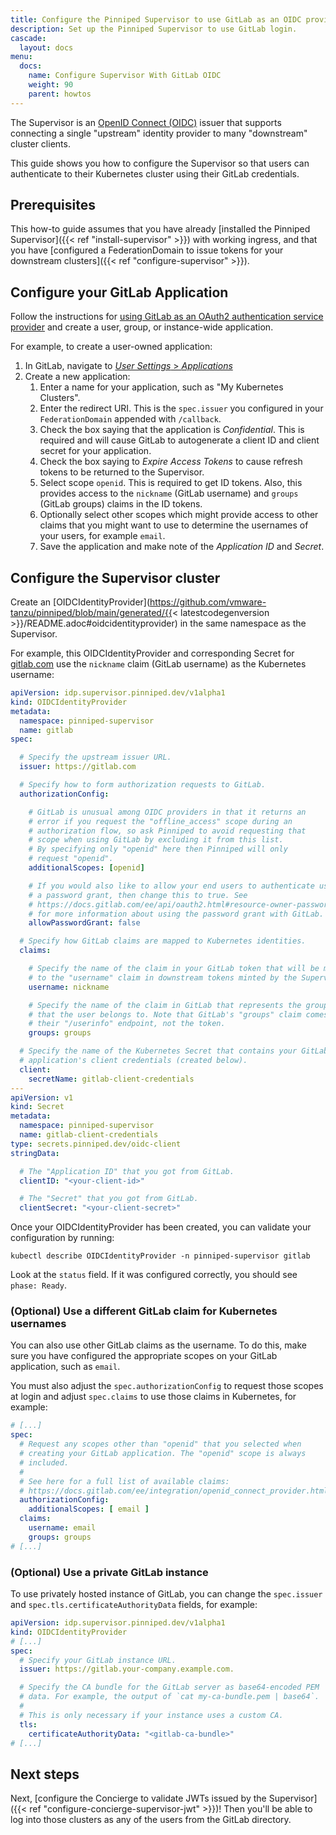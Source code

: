 ```yaml
---
title: Configure the Pinniped Supervisor to use GitLab as an OIDC provider
description: Set up the Pinniped Supervisor to use GitLab login.
cascade:
  layout: docs
menu:
  docs:
    name: Configure Supervisor With GitLab OIDC
    weight: 90
    parent: howtos
---
```

The Supervisor is an [OpenID Connect (OIDC)](https://openid.net/connect/) issuer that supports connecting a single
"upstream" identity provider to many "downstream" cluster clients.

This guide shows you how to configure the Supervisor so that users can authenticate to their Kubernetes
cluster using their GitLab credentials.

## Prerequisites

This how-to guide assumes that you have already [installed the Pinniped Supervisor]({{< ref "install-supervisor" >}}) with working ingress,
and that you have [configured a FederationDomain to issue tokens for your downstream clusters]({{< ref "configure-supervisor" >}}).

## Configure your GitLab Application

Follow the instructions for [using GitLab as an OAuth2 authentication service provider](https://docs.gitlab.com/ee/integration/oauth_provider.html) and create a user, group, or instance-wide application.

For example, to create a user-owned application:

1. In GitLab, navigate to [_User Settings_ > _Applications_](https://gitlab.com/-/profile/applications)
1. Create a new application:
   1. Enter a name for your application, such as "My Kubernetes Clusters".
   1. Enter the redirect URI. This is the `spec.issuer` you configured in your `FederationDomain` appended with `/callback`.
   1. Check the box saying that the application is _Confidential_. This is required and will cause GitLab to autogenerate
      a client ID and client secret for your application.
   1. Check the box saying to _Expire Access Tokens_ to cause refresh tokens to be returned to the Supervisor.
   1. Select scope `openid`. This is required to get ID tokens. Also, this provides access to the `nickname` (GitLab username)
      and `groups` (GitLab groups) claims in the ID tokens.
   1. Optionally select other scopes which might provide access to other claims that you might want to use to determine
      the usernames of your users, for example `email`.
   1. Save the application and make note of the _Application ID_ and _Secret_.

## Configure the Supervisor cluster

Create an [OIDCIdentityProvider](https://github.com/vmware-tanzu/pinniped/blob/main/generated/{{< latestcodegenversion >}}/README.adoc#oidcidentityprovider) in the same namespace as the Supervisor.

For example, this OIDCIdentityProvider and corresponding Secret for [gitlab.com](https://gitlab.com) use the `nickname` claim (GitLab username) as the Kubernetes username:

```yaml
apiVersion: idp.supervisor.pinniped.dev/v1alpha1
kind: OIDCIdentityProvider
metadata:
  namespace: pinniped-supervisor
  name: gitlab
spec:

  # Specify the upstream issuer URL.
  issuer: https://gitlab.com

  # Specify how to form authorization requests to GitLab.
  authorizationConfig:

    # GitLab is unusual among OIDC providers in that it returns an
    # error if you request the "offline_access" scope during an
    # authorization flow, so ask Pinniped to avoid requesting that
    # scope when using GitLab by excluding it from this list.
    # By specifying only "openid" here then Pinniped will only
    # request "openid".
    additionalScopes: [openid]

    # If you would also like to allow your end users to authenticate using
    # a password grant, then change this to true. See
    # https://docs.gitlab.com/ee/api/oauth2.html#resource-owner-password-credentials-flow
    # for more information about using the password grant with GitLab.
    allowPasswordGrant: false

  # Specify how GitLab claims are mapped to Kubernetes identities.
  claims:

    # Specify the name of the claim in your GitLab token that will be mapped
    # to the "username" claim in downstream tokens minted by the Supervisor.
    username: nickname

    # Specify the name of the claim in GitLab that represents the groups
    # that the user belongs to. Note that GitLab's "groups" claim comes from
    # their "/userinfo" endpoint, not the token.
    groups: groups

  # Specify the name of the Kubernetes Secret that contains your GitLab
  # application's client credentials (created below).
  client:
    secretName: gitlab-client-credentials
---
apiVersion: v1
kind: Secret
metadata:
  namespace: pinniped-supervisor
  name: gitlab-client-credentials
type: secrets.pinniped.dev/oidc-client
stringData:

  # The "Application ID" that you got from GitLab.
  clientID: "<your-client-id>"

  # The "Secret" that you got from GitLab.
  clientSecret: "<your-client-secret>"
```

Once your OIDCIdentityProvider has been created, you can validate your configuration by running:

```shell
kubectl describe OIDCIdentityProvider -n pinniped-supervisor gitlab
```

Look at the `status` field. If it was configured correctly, you should see `phase: Ready`.

### (Optional) Use a different GitLab claim for Kubernetes usernames

You can also use other GitLab claims as the username.
To do this, make sure you have configured the appropriate scopes on your GitLab application, such as `email`.

You must also adjust the `spec.authorizationConfig` to request those scopes at login and adjust `spec.claims` to use those claims in Kubernetes, for example:

```yaml
# [...]
spec:
  # Request any scopes other than "openid" that you selected when
  # creating your GitLab application. The "openid" scope is always
  # included.
  #
  # See here for a full list of available claims:
  # https://docs.gitlab.com/ee/integration/openid_connect_provider.html
  authorizationConfig:
    additionalScopes: [ email ]
  claims:
    username: email
    groups: groups
# [...]
```

### (Optional) Use a private GitLab instance

To use privately hosted instance of GitLab, you can change the `spec.issuer` and `spec.tls.certificateAuthorityData` fields, for example:

```yaml
apiVersion: idp.supervisor.pinniped.dev/v1alpha1
kind: OIDCIdentityProvider
# [...]
spec:
  # Specify your GitLab instance URL.
  issuer: https://gitlab.your-company.example.com.

  # Specify the CA bundle for the GitLab server as base64-encoded PEM
  # data. For example, the output of `cat my-ca-bundle.pem | base64`.
  # 
  # This is only necessary if your instance uses a custom CA.
  tls:
    certificateAuthorityData: "<gitlab-ca-bundle>"
# [...]
```

## Next steps

Next, [configure the Concierge to validate JWTs issued by the Supervisor]({{< ref "configure-concierge-supervisor-jwt" >}})!
Then you'll be able to log into those clusters as any of the users from the GitLab directory.
